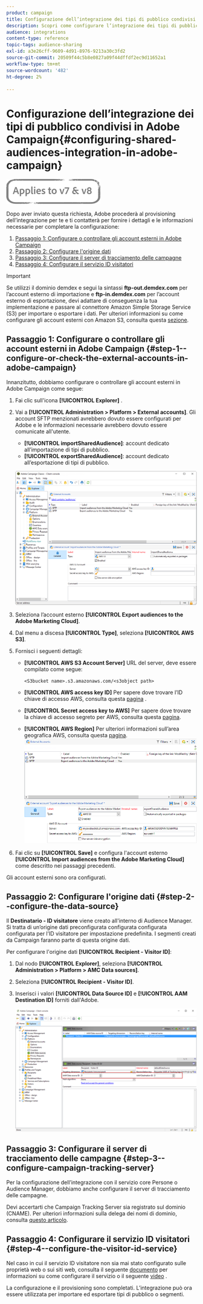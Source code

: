 ```yaml
---
product: campaign
title: Configurazione dell’integrazione dei tipi di pubblico condivisi in Adobe Campaign
description: Scopri come configurare l’integrazione dei tipi di pubblico condivisi
audience: integrations
content-type: reference
topic-tags: audience-sharing
exl-id: a3e26cff-9609-4d91-8976-9213a30c3fd2
source-git-commit: 20509f44c5b8e0827a09f44dffdf2ec9d11652a1
workflow-type: tm+mt
source-wordcount: '482'
ht-degree: 2%

---
```


# Configurazione dell’integrazione dei tipi di pubblico condivisi in Adobe Campaign{#configuring-shared-audiences-integration-in-adobe-campaign}

![](../../assets/common.svg)

Dopo aver inviato questa richiesta, Adobe procederà al provisioning dell’integrazione per te e ti contatterà per fornire i dettagli e le informazioni necessarie per completare la configurazione:

1. [Passaggio 1: Configurare o controllare gli account esterni in Adobe Campaign](#step-1--configure-or-check-the-external-accounts-in-adobe-campaign)
1. [Passaggio 2: Configurare l&#39;origine dati](#step-2--configure-the-data-source)
1. [Passaggio 3: Configurare il server di tracciamento delle campagne](#step-3--configure-campaign-tracking-server)
1. [Passaggio 4: Configurare il servizio ID visitatori](#step-4--configure-the-visitor-id-service)

>[!IMPORTANT]
>
>Se utilizzi il dominio demdex e segui la sintassi **ftp-out.demdex.com** per l’account esterno di importazione e **ftp-in.demdex.com** per l’account esterno di esportazione, devi adattare di conseguenza la tua implementazione e passare al connettore Amazon Simple Storage Service (S3) per importare o esportare i dati. Per ulteriori informazioni su come configurare gli account esterni con Amazon S3, consulta questa [sezione](../../integrations/using/configuring-shared-audiences-integration-in-adobe-campaign.md#step-1--configure-or-check-the-external-accounts-in-adobe-campaign).

## Passaggio 1: Configurare o controllare gli account esterni in Adobe Campaign {#step-1--configure-or-check-the-external-accounts-in-adobe-campaign}

Innanzitutto, dobbiamo configurare o controllare gli account esterni in Adobe Campaign come segue:

1. Fai clic sull&#39;icona **[!UICONTROL Explorer]** .
1. Vai a **[!UICONTROL Administration > Platform > External accounts]**. Gli account SFTP menzionati avrebbero dovuto essere configurati per Adobe e le informazioni necessarie avrebbero dovuto essere comunicate all&#39;utente.

   * **[!UICONTROL importSharedAudience]**: account dedicato all’importazione di tipi di pubblico.
   * **[!UICONTROL exportSharedAudience]**: account dedicato all’esportazione di tipi di pubblico.

   ![](assets/aam_config_1.png)

1. Seleziona l’account esterno **[!UICONTROL Export audiences to the Adobe Marketing Cloud]**.

1. Dal menu a discesa **[!UICONTROL Type]**, seleziona **[!UICONTROL AWS S3]**.

1. Fornisci i seguenti dettagli:

   * **[!UICONTROL AWS S3 Account Server]**
URL del server, deve essere compilato come segue:

      ```
      <S3bucket name>.s3.amazonaws.com/<s3object path>
      ```

   * **[!UICONTROL AWS access key ID]**
Per sapere dove trovare l’ID chiave di accesso AWS, consulta questa  [pagina](https://docs.aws.amazon.com/general/latest/gr/aws-sec-cred-types.html#access-keys-and-secret-access-keys) .

   * **[!UICONTROL Secret access key to AWS]**
Per sapere dove trovare la chiave di accesso segreto per AWS, consulta questa  [pagina](https://aws.amazon.com/fr/blogs/security/wheres-my-secret-access-key/).

   * **[!UICONTROL AWS Region]**
Per ulteriori informazioni sull’area geografica AWS, consulta questa  [pagina](https://aws.amazon.com/about-aws/global-infrastructure/regions_az/).
   ![](assets/aam_config_2.png)

1. Fai clic su **[!UICONTROL Save]** e configura l&#39;account esterno **[!UICONTROL Import audiences from the Adobe Marketing Cloud]** come descritto nei passaggi precedenti.

Gli account esterni sono ora configurati.

## Passaggio 2: Configurare l&#39;origine dati {#step-2--configure-the-data-source}

Il **Destinatario - ID visitatore** viene creato all&#39;interno di Audience Manager. Si tratta di un’origine dati preconfigurata configurata configurata configurata per l’ID visitatore per impostazione predefinita. I segmenti creati da Campaign faranno parte di questa origine dati.

Per configurare l&#39;origine dati **[!UICONTROL Recipient - Visitor ID]**:

1. Dal nodo **[!UICONTROL Explorer]**, seleziona **[!UICONTROL Administration > Platform > AMC Data sources]**.
1. Seleziona **[!UICONTROL Recipient - Visitor ID]**.
1. Inserisci i valori **[!UICONTROL Data Source ID]** e **[!UICONTROL AAM Destination ID]** forniti dall&#39;Adobe.

   ![](assets/aam_config_3.png)

## Passaggio 3: Configurare il server di tracciamento delle campagne {#step-3--configure-campaign-tracking-server}

Per la configurazione dell’integrazione con il servizio core Persone o Audience Manager, dobbiamo anche configurare il server di tracciamento delle campagne.

Devi accertarti che Campaign Tracking Server sia registrato sul dominio (CNAME). Per ulteriori informazioni sulla delega dei nomi di dominio, consulta [questo articolo](https://helpx.adobe.com/it/campaign/kb/domain-name-delegation.html).

## Passaggio 4: Configurare il servizio ID visitatori {#step-4--configure-the-visitor-id-service}

Nel caso in cui il servizio ID visitatore non sia mai stato configurato sulle proprietà web o sui siti web, consulta il seguente [documento](https://experienceleague.adobe.com/docs/id-service/using/implementation/setup-aam-analytics.html) per informazioni su come configurare il servizio o il seguente [video](https://helpx.adobe.com/it/marketing-cloud/how-to/email-marketing.html#step-two) .

La configurazione e il provisioning sono completati. L’integrazione può ora essere utilizzata per importare ed esportare tipi di pubblico o segmenti.
